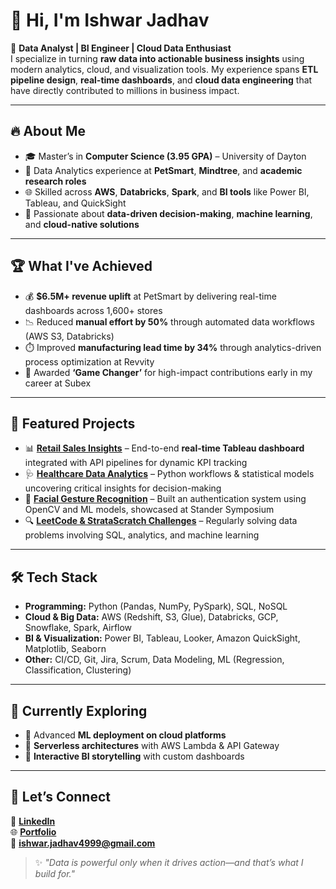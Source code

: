# 👋 Hi, I'm Ishwar Jadhav  

🚀 **Data Analyst | BI Engineer | Cloud Data Enthusiast**  
I specialize in turning **raw data into actionable business insights** using modern analytics, cloud, and visualization tools. My experience spans **ETL pipeline design**, **real-time dashboards**, and **cloud data engineering** that have directly contributed to millions in business impact.  

---

## 🔥 **About Me**
- 🎓 Master’s in **Computer Science (3.95 GPA)** – University of Dayton  
- 💼 Data Analytics experience at **PetSmart**, **Mindtree**, and **academic research roles**  
- 🌐 Skilled across **AWS**, **Databricks**, **Spark**, and **BI tools** like Power BI, Tableau, and QuickSight  
- 🧠 Passionate about **data-driven decision-making**, **machine learning**, and **cloud-native solutions**

---

## 🏆 **What I've Achieved**
- 💰 **$6.5M+ revenue uplift** at PetSmart by delivering real-time dashboards across 1,600+ stores  
- 📉 Reduced **manual effort by 50%** through automated data workflows (AWS S3, Databricks)  
- ⏱️ Improved **manufacturing lead time by 34%** through analytics-driven process optimization at Revvity  
- 🏅 Awarded **‘Game Changer’** for high-impact contributions early in my career at Subex  

---

## 📂 **Featured Projects**
- 📊 [**Retail Sales Insights**](#) – End-to-end **real-time Tableau dashboard** integrated with API pipelines for dynamic KPI tracking  
- 🩺 [**Healthcare Data Analytics**](https://github.com/Ishwar-Jadhav/Healthcare-Data-Analysis) – Python workflows & statistical models uncovering critical insights for decision-making  
- 🤖 [**Facial Gesture Recognition**](https://github.com/Ishwar-Jadhav/Facial-Gesture-Recognition) – Built an authentication system using OpenCV and ML models, showcased at Stander Symposium  
- 🔍 [**LeetCode & StrataScratch Challenges**](https://platform.stratascratch.com/user/Ishwar4999) – Regularly solving data problems involving SQL, analytics, and machine learning  

---

## 🛠️ **Tech Stack**
- **Programming:** Python (Pandas, NumPy, PySpark), SQL, NoSQL  
- **Cloud & Big Data:** AWS (Redshift, S3, Glue), Databricks, GCP, Snowflake, Spark, Airflow  
- **BI & Visualization:** Power BI, Tableau, Looker, Amazon QuickSight, Matplotlib, Seaborn  
- **Other:** CI/CD, Git, Jira, Scrum, Data Modeling, ML (Regression, Classification, Clustering)  

---

## 🌱 **Currently Exploring**
- 🔹 Advanced **ML deployment on cloud platforms**  
- 🔹 **Serverless architectures** with AWS Lambda & API Gateway  
- 🔹 **Interactive BI storytelling** with custom dashboards  

---

## 🤝 **Let’s Connect**
💼 [**LinkedIn**](https://www.linkedin.com/in/ishwarj)  
🌐 [**Portfolio**](https://www.datascienceportfol.io/ishwar_j)  
📧 **ishwar.jadhav4999@gmail.com**  

> ✨ *"Data is powerful only when it drives action—and that’s what I build for."*

